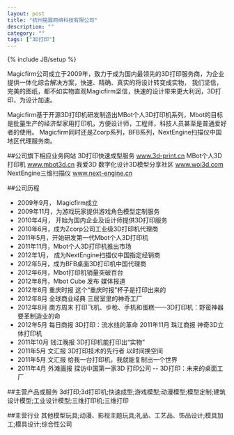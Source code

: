 ```yaml
---
layout: post
title: "杭州铭展网络科技有限公司"
description: ""
category: ""
tags: ["3D打印"]
---
```

{% include JB/setup %}

Magicfirm公司成立于2009年，致力于成为国内最领先的3D打印服务商，为企业提供一体化综合解决方案，快速、精确、真实的将设计转变成实物， 我们坚信，完美的图纸，都不如实物直观Magicfirm坚信，快速的设计带来更大利润，3D打印，为设计加速。 

Magicfirm基于开源3D打印机研发制造出MBot个人3D打印机系列，Mbot的目标是批量生产的经济型家用打印机，方便设计师，工程师，科技人员甚至是普通爱好者的使用。 Magicfirm同时还是Zcorp系列，BFB系列，NextEngine扫描仪中国地区代理服务商。


##公司旗下相应业务网站
3D打印快速成型服务 www.3d-print.cn 
MBot个人3D打印机 www.mbot3d.cn
我爱3D 数字化设计3D模型分享社区 www.woi3d.com 
NextEngine三维扫描仪 www.next-engine.cn 
 
##公司历程

* 2009年9月， Magicfirm成立 
* 2009年11月，为游戏玩家提供游戏角色模型定制服务
* 2010年4月， 开始为国内企业及设计师提供3D打印服务 
* 2010年6月，成为Zcorp公司工业级3D打印机代理商 
* 2011年5月，开始研发第一代Mbot个人3D打印机
* 2011年11月，Mbot个人3D打印机推出市场 
* 2012年1月， 成为NextEngine扫描仪中国指定经销商
* 2012年5月，成为BFB桌面3D打印机中国代理商
* 2012年6月，Mbot打印机销量突破百台 
* 2012年8月，Mbot Cube 发布 媒体报道 
* 2012年8月 重庆时报 这个“重庆时报”杯子是打印出来的
* 2012年8月 全球商业经典 三居室里的神奇工厂 
* 2012年8月 南方周末 打印飞机、步枪、手机和蛋糕——3D打印机：野蛮神器要革制造业的命 
* 2012年5月 每日商报 3D打印：流水线的革命 2011年11月 珠江商报 神奇3D立体打印机
* 2011年10月 钱江晚报 3D打印机能打印出“实物” 
* 2011年5月 文汇报 3D打印技术的先行者 以时间换空间
* 2011年5月 文汇报 给我一台打印机，我就能复制出一个世界
* 2011年4月 外滩画报 探访中国第一家3D 打印公司 -- 3D打印：未来的桌面工厂

##主营产品或服务
3d打印;3d打印机;快速成型;游戏模型;动漫模型;模型定制;建筑设计模型;工业设计模型;三维打印机;三维打印

##主营行业
其他模型玩具;动漫、影视主题玩具;礼品、工艺品、饰品设计;模具加工;模具设计;综合性公司